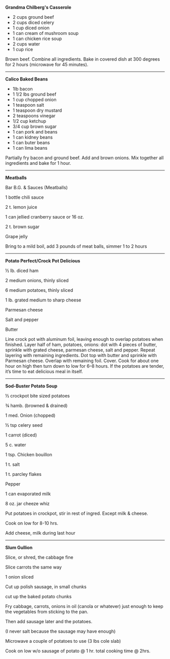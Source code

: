 **Grandma Chilberg's Casserole**

* 2 cups ground beef
* 2 cups diced celery
* 1 cup diced onion
* 1 can cream of mushroom soup
* 1 can chicken rice soup
* 2 cups water
* 1 cup rice

Brown beef. Combine all ingredients. Bake in covered dish at 300 degrees for 2 hours \(microwave for 45 minutes\).

---

**Calico Baked Beans**

* 1lb bacon
* 1 1/2 lbs ground beef
* 1 cup chopped onion
* 1 teaspoon salt
* 1 teaspoon dry mustard
* 2 teaspoons vinegar
* 1/2 cup ketchup
* 3/4 cup brown sugar
* 1 can pork and beans
* 1 can kidney beans
* 1 can buter beans
* 1 can lima beans

Partially fry bacon and ground beef. Add and brown onions. Mix together all ingredients and bake for 1 hour.

---

**Meatballs**

Bar B.G. & Sauces \(Meatballs\)

1 bottle chili sauce

2 t. lemon juice

1 can jellied cranberry sauce or 16 oz.

2 t. brown sugar

Grape jelly

Bring to a mild boil, add 3 pounds of meat balls, simmer 1 to 2 hours

---

**Potato Perfect/Crock Pot Delicious**

½ lb. diced ham

2 medium onions, thinly sliced

6 medium potatoes, thinly sliced

1 lb. grated medium to sharp cheese

Parmesan cheese

Salt and pepper

Butter

Line crock pot with aluminum foil, leaving enough to overlap potatoes when finished. Layer half of ham, potatoes, onions: dot with 4 pieces of butter, sprinkle with grated cheese, parmesan cheese, salt and pepper. Repeat layering with remaining ingredients. Dot top with butter and sprinkle with Parmesan cheese. Overlap with remaining foil. Cover. Cook for about one hour on high then turn down to low for 6–8 hours. If the potatoes are tender, it’s time to eat delicious meal in itself.

---

**Sod-Buster Potato Soup**

½ crockpot bite sized potatoes

¾ hamb. \(browned & drained\)

1 med. Onion \(chopped\)

½ tsp celery seed

1 carrot \(diced\)

5 c. water

1 tsp. Chicken bouillon

1 t. salt

1 t. parcley flakes

Pepper

1 can evaporated milk

8 oz. jar cheeze whiz

Put potatoes in crockpot, stir in rest of ingred. Except milk & cheese.

Cook on low for 8-10 hrs.

Add cheese, milk during last hour

---

**Slum Gullion**

Slice, or shred, the cabbage fine

Slice carrots the same way

1 onion sliced

Cut up polish sausage, in small chunks

cut up the baked potato chunks

Fry cabbage, carrots, onions in oil \(canola or whatever\) just enough to keep the vegetables from sticking to the pan.

Then add sausage later and the potatoes.

\(I never salt because the sausage may have enough\)

Microwave a couple of potatoes to use \(3 lbs cole slab\)

Cook on low w/o sausage of potato @ 1 hr. total cooking time @ 2hrs.

